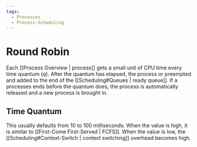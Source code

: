 ```yaml
---
tags:
  - Processes
  - Process-Scheduling
---
```

# Round Robin
Each [[Process Overview | process]] gets a small unit of CPU time every time quantum ($q$). After the quantum has elapsed, the process or preempted and added to the end of the [[Scheduling#Queues | ready queue]]. If a processes ends before the quantum does, the process is automatically released and a new process is brought in. 
## Time Quantum
This usually defaults from 10 to 100 milliseconds. When the value is high, it is similar to [[First-Come First-Served | FCFS]]. When the value is low, the [[Scheduling#Context-Switch | context switching]] overhead becomes high. 
